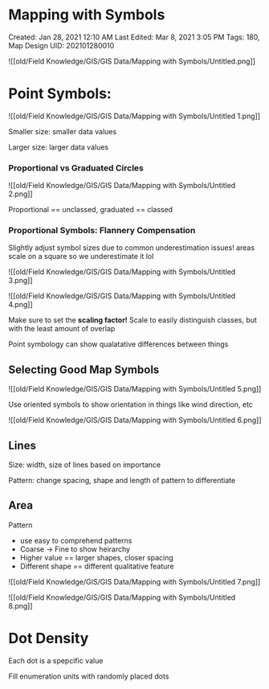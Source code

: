 # Mapping with Symbols

Created: Jan 28, 2021 12:10 AM
Last Edited: Mar 8, 2021 3:05 PM
Tags: 180, Map Design
UID: 202101280010

![[old/Field Knowledge/GIS/GIS Data/Mapping with Symbols/Untitled.png]]

# Point Symbols:

![[old/Field Knowledge/GIS/GIS Data/Mapping with Symbols/Untitled 1.png]]

Smaller size: smaller data values

Larger size: larger data values

### Proportional vs Graduated Circles

![[old/Field Knowledge/GIS/GIS Data/Mapping with Symbols/Untitled 2.png]]

Proportional == unclassed, graduated == classed

### Proportional Symbols: Flannery Compensation

Slightly adjust symbol sizes due to common underestimation issues! areas scale on a square so we underestimate it lol

![[old/Field Knowledge/GIS/GIS Data/Mapping with Symbols/Untitled 3.png]]

![[old/Field Knowledge/GIS/GIS Data/Mapping with Symbols/Untitled 4.png]]

Make sure to set the **scaling factor!** Scale to easily distinguish classes, but with the least amount of overlap

Point symbology can show qualatative differences between things

## Selecting Good Map Symbols

![[old/Field Knowledge/GIS/GIS Data/Mapping with Symbols/Untitled 5.png]]

Use oriented symbols to show orientation in things like wind direction, etc

![[old/Field Knowledge/GIS/GIS Data/Mapping with Symbols/Untitled 6.png]]

## Lines

Size: width, size of lines based on importance

Pattern: change spacing, shape and length of pattern to differentiate

## Area

Pattern

- use easy to comprehend patterns
- Coarse → Fine to show heirarchy
- Higher value == larger shapes, closer spacing
- Different shape == different qualitative feature

![[old/Field Knowledge/GIS/GIS Data/Mapping with Symbols/Untitled 7.png]]

![[old/Field Knowledge/GIS/GIS Data/Mapping with Symbols/Untitled 8.png]]

# Dot Density

Each dot is a spepcific value

Fill enumeration units with randomly placed dots